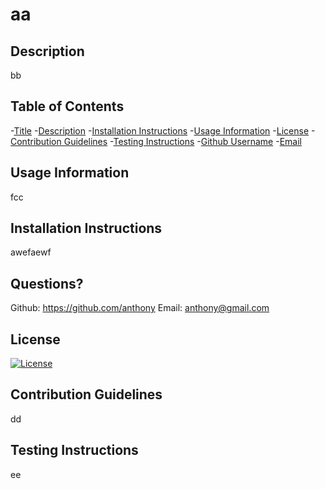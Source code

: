 # aa

## Description
bb

## Table of Contents
 -[Title](#title)
 -[Description](#description)
 -[Installation Instructions](#installation-instructions)
 -[Usage Information](#usage-information)
 -[License](#license)
 -[Contribution Guidelines](#contribution-guidelines)
 -[Testing Instructions](#testing-instructions)
 -[Github Username](#github-username)
 -[Email](#email)


## Usage Information
fcc


## Installation Instructions
awefaewf

## Questions?
Github: https://github.com/anthony
Email: anthony@gmail.com

## License
[![License](https://img.shields.io/badge/License-Apache_2.0-blue.svg)](https://opensource.org/licenses/Apache-2.0)

## Contribution Guidelines
dd

## Testing Instructions
ee

